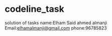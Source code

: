 # codeline_task
solution of tasks
name:Elham Said ahmed almanji
Email:elhamalmanji@gmail.com
phone:96785823
